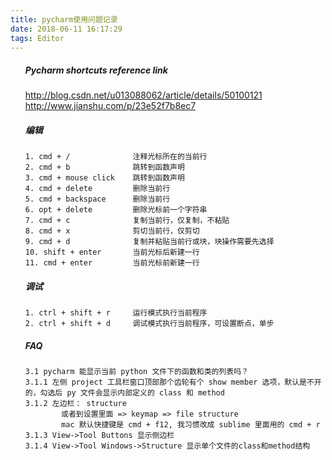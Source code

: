 ```yaml
---
title: pycharm使用问题记录
date: 2018-06-11 16:17:29
tags: Editor
---
```


<ol>

##### Pycharm shortcuts reference link
http://blog.csdn.net/u013088062/article/details/50100121
http://www.jianshu.com/p/23e52f7b8ec7

<!-- more -->


##### 编辑
```
1. cmd + /				注释光标所在的当前行
2. cmd + b				跳转到函数声明
3. cmd + mouse click	跳转到函数声明
4. cmd + delete			删除当前行
5. cmd + backspace		删除当前行
6. opt + delete			删除光标前一个字符串
7. cmd + c				复制当前行，仅复制，不粘贴
8. cmd + x				剪切当前行，仅剪切
9. cmd + d				复制并粘贴当前行或块，块操作需要先选择
10. shift + enter		当前光标后新建一行
11. cmd + enter			当前光标前新建一行
```

##### 调试
```
1. ctrl + shift + r		运行模式执行当前程序
2. ctrl + shift + d		调试模式执行当前程序，可设置断点，单步
```

##### FAQ
```
3.1 pycharm 能显示当前 python 文件下的函数和类的列表吗？
3.1.1 左侧 project 工具栏窗口顶部那个齿轮有个 show member 选项，默认是不开的，勾选后 py 文件会显示内部定义的 class 和 method
3.1.2 左边栏： structure
        或者到设置里面 => keymap => file structure
        mac 默认快捷键是 cmd + f12, 我习惯改成 sublime 里面用的 cmd + r
3.1.3 View->Tool Buttons 显示侧边栏
3.1.4 View->Tool Windows->Structure 显示单个文件的class和method结构
```

